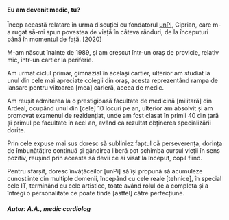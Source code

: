 #### Eu am devenit medic, tu?

Încep această relatare în urma discuției cu fondatorul [unPi](https://www.unpi.ro), Ciprian, care m-a rugat să-mi spun povestea de viață în câteva rânduri, de la începuturi până în momentul de față. [2020]

M-am născut înainte de 1989, și am crescut într-un oraș de provicie, relativ mic, într-un cartier la periferie.

Am urmat ciclul primar, gimnazial în același cartier, ulterior am studiat la unul din cele mai apreciate colegii din oraș, acesta reprezentând rampa de lansare pentru viitoarea [mea] carieră, aceea de medic.

Am reușit admiterea la o prestigioasă facultate de medicină [militară] din Ardeal, ocupând unul din [cele] 10 locuri pe an, ulterior am absolvit și am promovat examenul de rezidențiat, unde am fost clasat în primii 40 din țară și primul pe facultate în acel an, având ca rezultat obținerea specializării dorite.

Prin cele expuse mai sus doresc să subliniez faptul că perseverența, dorința de îmbunătățire continuă și gândirea liberă pot schimba cursul vieții în sens pozitiv, reușind prin aceasta să devii ce ai visat la început, copil fiind.

Pentru sfarșit, doresc învățăceilor [unPi] să își propună să acumuleze cunoștiințe din multiple domenii, începând cu cele reale [tehnice], în special cele IT, terminând cu cele artistice, toate având rolul de a completa și a întregi o personalitate ce poate tinde [astfel] către perfecțiune.

##### Autor: A.A., medic cardiolog
